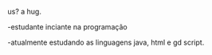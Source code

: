 us? a hug.

-estudante inciante na programação

-atualmente estudando as linguagens java, html e gd script.
